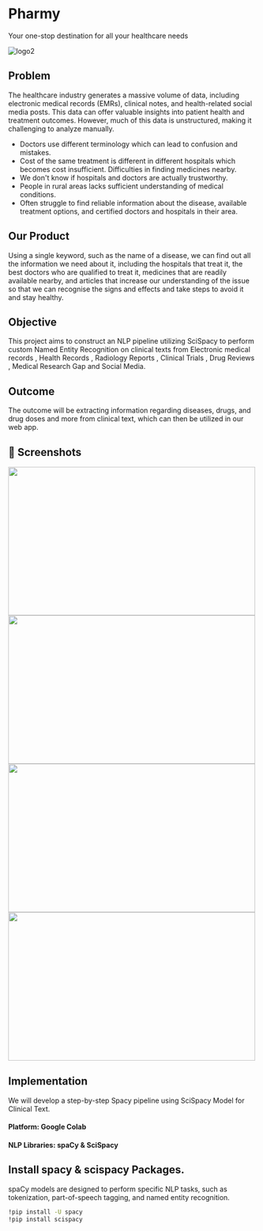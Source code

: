 
# Pharmy

Your one-stop destination for all your healthcare needs

![logo2](https://user-images.githubusercontent.com/97466150/230714082-c473f364-9b09-4161-97a2-f2946a747954.png)


## Problem
The healthcare industry generates a massive volume of data, including electronic medical records (EMRs), clinical notes, and health-related social media posts. This data can offer valuable insights into patient health and treatment outcomes. However, much of this data is unstructured, making it challenging to analyze manually.
- Doctors use different terminology which can lead to confusion and mistakes.
- Cost of the same treatment is different in different hospitals which becomes cost insufficient. Difficulties in finding medicines nearby.
- We don't know if hospitals and doctors are actually trustworthy.
- People in rural areas lacks sufficient understanding of medical conditions.
- Often struggle to find reliable information about the disease, available treatment options, and certified doctors and hospitals in their area.

## Our Product
Using a single keyword, such as the name of a disease, we can find out all the information we need about it, including the hospitals that treat it, the best doctors who are qualified to treat it, medicines that are readily available nearby, and articles that increase our understanding of the issue so that we can recognise the signs and effects and take steps to avoid it and stay healthy.


## Objective
This project aims to construct an NLP pipeline utilizing SciSpacy to perform custom Named Entity Recognition on clinical texts from Electronic medical records , Health Records , Radiology Reports , Clinical Trials , Drug Reviews , Medical Research Gap and Social Media.

## Outcome
The outcome will be extracting information regarding diseases, drugs, and drug doses and more from clinical text, which can then be utilized in our web app.

## 📸 Screenshots
<img src="https://user-images.githubusercontent.com/97466150/230714818-ba0239d4-014e-407b-9a18-f6bf1820d443.png" width="500" height="300"> <img src="https://user-images.githubusercontent.com/97466150/230714835-4803bb35-5300-4055-8d9e-493f3b4814fc.png" width="500" height="300"> <img src="https://user-images.githubusercontent.com/97466150/230715085-983ee074-44bc-4e38-9e5f-2334608e3762.png" width="500" height="300"> <img src="https://user-images.githubusercontent.com/97466150/230715125-7fef61fb-a72f-4710-abac-347d45d5c5f3.png" width="500" height="300">

## Implementation 
We will develop a step-by-step Spacy pipeline using SciSpacy Model for Clinical Text.
#### Platform: Google Colab
#### NLP Libraries: spaCy & SciSpacy


## Install spacy & scispacy Packages.

spaCy models are designed to perform specific NLP tasks, such as tokenization, part-of-speech tagging, and named entity recognition.
```bash
!pip install -U spacy
!pip install scispacy

```






